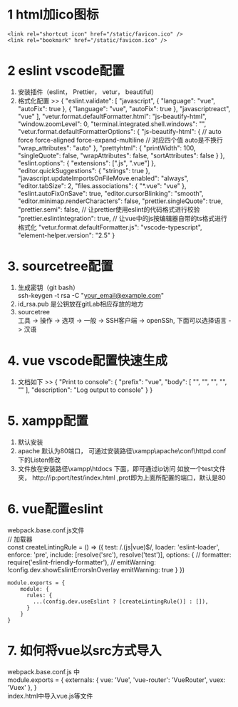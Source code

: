 # 1 html加ico图标
    <link rel="shortcut icon" href="/static/favicon.ico" />
    <link rel="bookmark" href="/static/favicon.ico" />

# 2 eslint vscode配置
  1. 安装插件（eslint， Prettier， vetur， beautiful）   
  2. 格式化配置 
    >>  {
      "eslint.validate": [
        "javascript",
        {
          "language": "vue",
          "autoFix": true
        },
        {
          "language": "vue",
          "autoFix": true
        },
        "javascriptreact",
        "vue"
      ],
      "vetur.format.defaultFormatter.html": "js-beautify-html",
      "window.zoomLevel": 0,
      "terminal.integrated.shell.windows": "",
      "vetur.format.defaultFormatterOptions": {
        "js-beautify-html": {
          // auto force force-aligned force-expand-multiline
          // 对应四个值 auto是不换行
          "wrap_attributes": "auto"
        },
        "prettyhtml": {
          "printWidth": 100,
          "singleQuote": false,
          "wrapAttributes": false,
          "sortAttributes": false
        }
      },
      "eslint.options": {
        "extensions": [".js", ".vue"]
      },
      "editor.quickSuggestions": {
        "strings": true
      },
      "javascript.updateImportsOnFileMove.enabled": "always",
      "editor.tabSize": 2,
      "files.associations": {
        "*.vue": "vue"
      },
      "eslint.autoFixOnSave": true,
      "editor.cursorBlinking": "smooth",
      "editor.minimap.renderCharacters": false,
      "prettier.singleQuote": true,
      "prettier.semi": false,
      // 让prettier使用eslint的代码格式进行校验
      "prettier.eslintIntegration": true,
      // 让vue中的js按编辑器自带的ts格式进行格式化
      "vetur.format.defaultFormatter.js": "vscode-typescript",
      "element-helper.version": "2.5"
    }

# 3. sourcetree配置
  1. 生成密钥（git bash）<br>
      ssh-keygen -t rsa -C "your_email@example.com"
  2. id_rsa.pub 是公钥放在gitLab相应存放的地方
  3. sourcetree <br>
      工具 -> 操作 -> 选项 -> 一般 -> SSH客户端 -> openSSh, 下面可以选择语言 -> 汉语
  
# 4. vue vscode配置快速生成
  1. 文档如下
    >>    {
      "Print to console": {
        "prefix": "vue",
        "body": [
          "<!-- $0 -->",
          "<template>",
          "  <div></div>",
          "</template>",
          "",
          "<script>",
          "export default {",
          "  name: '',",
          "  data () {",
          "    return {",
          "    };",
          "  },",
          "",
          "  components: {},",
          "",
          "  computed: {},",
          "",
          "  mounted() {",
          "",
          "  },",
          "",
          "  methods: {}",
          "}",
          "",
          "</script>",
          "<style lang='scss' scoped>",
          "</style>"
        ],
        "description": "Log output to console"
      }
    }

# 5. xampp配置
  1. 默认安装
  2. apache 默认为80端口， 可通过安装路径\xampp\apache\conf\httpd.conf 下的Listen修改
  3. 文件放在安装路径\xampp\htdocs 下面，即可通过ip访问 如放一个test文件夹， http://ip:port/test/index.html ,prot即为上面所配置的端口，默认是80



# 6. vue配置eslint
  webpack.base.conf.js文件<br>
  // 加载器<br>
    const createLintingRule = () => ({
      test: /\.(js|vue)$/,
      loader: 'eslint-loader',
      enforce: 'pre',
      include: [resolve('src'), resolve('test')],
      options: {
        // formatter: require('eslint-friendly-formatter'),
        // emitWarning: !config.dev.showEslintErrorsInOverlay
        emitWarning: true
      }
    })

    module.exports = {
        module: {
          rules: {
            ...(config.dev.useEslint ? [createLintingRule()] : []),
          }
        }
    }


# 7. 如何将vue以src方式导入

  webpack.base.conf.js 中<br>
  module.exports = {
    externals: {
      vue: 'Vue',
      'vue-router': 'VueRouter',
      vuex: 'Vuex'
    },
  }<br>
  index.html中导入vue.js等文件